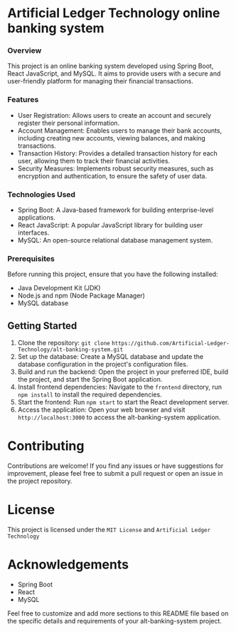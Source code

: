 # Artificial Ledger Technology online banking system

### Overview
This project is an online banking system developed using Spring Boot, React JavaScript, and MySQL. It aims to provide users with a secure and user-friendly platform for managing their financial transactions.

### Features
* User Registration: Allows users to create an account and securely register their personal information.
* Account Management: Enables users to manage their bank accounts, including creating new accounts, viewing balances, and making transactions.
* Transaction History: Provides a detailed transaction history for each user, allowing them to track their financial activities.
* Security Measures: Implements robust security measures, such as encryption and authentication, to ensure the safety of user data.

### Technologies Used
* Spring Boot: A Java-based framework for building enterprise-level applications.
* React JavaScript: A popular JavaScript library for building user interfaces.
* MySQL: An open-source relational database management system.

### Prerequisites
Before running this project, ensure that you have the following installed:

* Java Development Kit (JDK)
* Node.js and npm (Node Package Manager)
* MySQL database

## Getting Started
1. Clone the repository: `git clone` `https://github.com/Artificial-Ledger-Technology/alt-banking-system.git`
2. Set up the database: Create a MySQL database and update the database configuration in the project's configuration files.
3. Build and run the backend: Open the project in your preferred IDE, build the project, and start the Spring Boot application.
4. Install frontend dependencies: Navigate to the `frontend` directory, run `npm install` to install the required dependencies.
5. Start the frontend: Run `npm start` to start the React development server.
6. Access the application: Open your web browser and visit `http://localhost:3000` to access the alt-banking-system application.

# Contributing
Contributions are welcome! If you find any issues or have suggestions for improvement, please feel free to submit a pull request or open an issue in the project repository.

# License
This project is licensed under the `MIT License` and `Artificial Ledger Technology`

# Acknowledgements
* Spring Boot
* React
* MySQL
  
Feel free to customize and add more sections to this README file based on the specific details and requirements of your alt-banking-system project.
